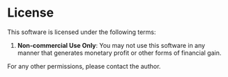 # License

This software is licensed under the following terms:

1. **Non-commercial Use Only**: You may not use this software in any manner that generates monetary profit or other forms of financial gain.

For any other permissions, please contact the author.
